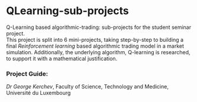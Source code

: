# QLearning-sub-projects
Q-Learning based algorithmic-trading: sub-projects for the student seminar project.<br>
This project is split into 6 mini-projects, taking step-by-step to building a final _Reinforcement learning_ based algorithmic trading model in a market simulation. Additionally, the underlying algorithm, Q-learning is researched, to support it with a mathematical justification.

### Project Guide:
_Dr George Kerchev_, Faculty of Science, Technology and Medicine, Université du Luxembourg
